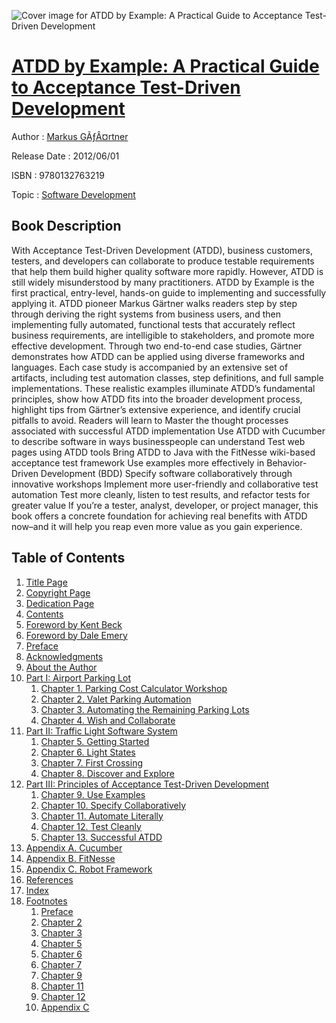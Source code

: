 ![Cover image for ATDD by Example: A Practical Guide to Acceptance Test-Driven Development](https://imgdetail.ebookreading.net/cover/cover/software_development/EB9780132763219.jpg)

[ATDD by Example: A Practical Guide to Acceptance Test-Driven Development](https://ebookreading.net/view/book/ATDD+by+Example%3A+A+Practical+Guide+to+Acceptance+Test-Driven+Development-EB9780132763219_1.html "ATDD by Example: A Practical Guide to Acceptance Test-Driven Development")
====================================================================================================================

Author : [Markus GÃƒÂ¤rtner](https://ebookreading.net/search/author/Markus+G%C3%83%C6%92%C3%82%C2%A4rtner)

Release Date : 2012/06/01

ISBN : 9780132763219

Topic : [Software Development](https://ebookreading.net/search/category/software-development)

Book Description
-----------------

With Acceptance Test-Driven Development (ATDD), business customers, testers, and developers can collaborate to produce testable requirements that help them build higher quality software more rapidly. However, ATDD is still widely misunderstood by many practitioners. ATDD by Example is the first practical, entry-level, hands-on guide to implementing and successfully applying it.
ATDD pioneer Markus Gärtner walks readers step by step through deriving the right systems from business users, and then implementing fully automated, functional tests that accurately reflect business requirements, are intelligible to stakeholders, and promote more effective development.
Through two end-to-end case studies, Gärtner demonstrates how ATDD can be applied using diverse frameworks and languages. Each case study is accompanied by an extensive set of artifacts, including test automation classes, step definitions, and full sample implementations. These realistic examples illuminate ATDD’s fundamental principles, show how ATDD fits into the broader development process, highlight tips from Gärtner’s extensive experience, and identify crucial pitfalls to avoid. Readers will learn to
Master the thought processes associated with successful ATDD implementation
Use ATDD with Cucumber to describe software in ways businesspeople can understand
Test web pages using ATDD tools
Bring ATDD to Java with the FitNesse wiki-based acceptance test framework
Use examples more effectively in Behavior-Driven Development (BDD)
Specify software collaboratively through innovative workshops
Implement more user-friendly and collaborative test automation
Test more cleanly, listen to test results, and refactor tests for greater value
If you’re a tester, analyst, developer, or project manager, this book offers a concrete foundation for achieving real benefits with ATDD now–and it will help you reap even more value as you gain experience.
              
Table of Contents
-----------------

1. [Title Page](https://ebookreading.net/view/book/ATDD+by+Example%3A+A+Practical+Guide+to+Acceptance+Test-Driven+Development-EB9780132763219_2.html)
1. [Copyright Page](https://ebookreading.net/view/book/ATDD+by+Example%3A+A+Practical+Guide+to+Acceptance+Test-Driven+Development-EB9780132763219_3.html)
1. [Dedication Page](https://ebookreading.net/view/book/ATDD+by+Example%3A+A+Practical+Guide+to+Acceptance+Test-Driven+Development-EB9780132763219_5.html)
1. [Contents](https://ebookreading.net/view/book/ATDD+by+Example%3A+A+Practical+Guide+to+Acceptance+Test-Driven+Development-EB9780132763219_6.html)
1. [Foreword by Kent Beck](https://ebookreading.net/view/book/ATDD+by+Example%3A+A+Practical+Guide+to+Acceptance+Test-Driven+Development-EB9780132763219_7.html)
1. [Foreword by Dale Emery](https://ebookreading.net/view/book/ATDD+by+Example%3A+A+Practical+Guide+to+Acceptance+Test-Driven+Development-EB9780132763219_8.html)
1. [Preface](https://ebookreading.net/view/book/ATDD+by+Example%3A+A+Practical+Guide+to+Acceptance+Test-Driven+Development-EB9780132763219_9.html)
1. [Acknowledgments](https://ebookreading.net/view/book/ATDD+by+Example%3A+A+Practical+Guide+to+Acceptance+Test-Driven+Development-EB9780132763219_10.html)
1. [About the Author](https://ebookreading.net/view/book/ATDD+by+Example%3A+A+Practical+Guide+to+Acceptance+Test-Driven+Development-EB9780132763219_11.html)
1. [Part I: Airport Parking Lot](https://ebookreading.net/view/book/ATDD+by+Example%3A+A+Practical+Guide+to+Acceptance+Test-Driven+Development-EB9780132763219_12.html)
    1. [Chapter 1. Parking Cost Calculator Workshop](https://ebookreading.net/view/book/ATDD+by+Example%3A+A+Practical+Guide+to+Acceptance+Test-Driven+Development-EB9780132763219_13.html)
    1. [Chapter 2. Valet Parking Automation](https://ebookreading.net/view/book/ATDD+by+Example%3A+A+Practical+Guide+to+Acceptance+Test-Driven+Development-EB9780132763219_14.html)
    1. [Chapter 3. Automating the Remaining Parking Lots](https://ebookreading.net/view/book/ATDD+by+Example%3A+A+Practical+Guide+to+Acceptance+Test-Driven+Development-EB9780132763219_15.html)
    1. [Chapter 4. Wish and Collaborate](https://ebookreading.net/view/book/ATDD+by+Example%3A+A+Practical+Guide+to+Acceptance+Test-Driven+Development-EB9780132763219_16.html)
1. [Part II: Traffic Light Software System](https://ebookreading.net/view/book/ATDD+by+Example%3A+A+Practical+Guide+to+Acceptance+Test-Driven+Development-EB9780132763219_17.html)
    1. [Chapter 5. Getting Started](https://ebookreading.net/view/book/ATDD+by+Example%3A+A+Practical+Guide+to+Acceptance+Test-Driven+Development-EB9780132763219_18.html)
    1. [Chapter 6. Light States](https://ebookreading.net/view/book/ATDD+by+Example%3A+A+Practical+Guide+to+Acceptance+Test-Driven+Development-EB9780132763219_19.html)
    1. [Chapter 7. First Crossing](https://ebookreading.net/view/book/ATDD+by+Example%3A+A+Practical+Guide+to+Acceptance+Test-Driven+Development-EB9780132763219_20.html)
    1. [Chapter 8. Discover and Explore](https://ebookreading.net/view/book/ATDD+by+Example%3A+A+Practical+Guide+to+Acceptance+Test-Driven+Development-EB9780132763219_21.html)
1. [Part III: Principles of Acceptance Test-Driven Development](https://ebookreading.net/view/book/ATDD+by+Example%3A+A+Practical+Guide+to+Acceptance+Test-Driven+Development-EB9780132763219_22.html)
    1. [Chapter 9. Use Examples](https://ebookreading.net/view/book/ATDD+by+Example%3A+A+Practical+Guide+to+Acceptance+Test-Driven+Development-EB9780132763219_23.html)
    1. [Chapter 10. Specify Collaboratively](https://ebookreading.net/view/book/ATDD+by+Example%3A+A+Practical+Guide+to+Acceptance+Test-Driven+Development-EB9780132763219_24.html)
    1. [Chapter 11. Automate Literally](https://ebookreading.net/view/book/ATDD+by+Example%3A+A+Practical+Guide+to+Acceptance+Test-Driven+Development-EB9780132763219_25.html)
    1. [Chapter 12. Test Cleanly](https://ebookreading.net/view/book/ATDD+by+Example%3A+A+Practical+Guide+to+Acceptance+Test-Driven+Development-EB9780132763219_26.html)
    1. [Chapter 13. Successful ATDD](https://ebookreading.net/view/book/ATDD+by+Example%3A+A+Practical+Guide+to+Acceptance+Test-Driven+Development-EB9780132763219_27.html)
1. [Appendix A. Cucumber](https://ebookreading.net/view/book/ATDD+by+Example%3A+A+Practical+Guide+to+Acceptance+Test-Driven+Development-EB9780132763219_28.html)
1. [Appendix B. FitNesse](https://ebookreading.net/view/book/ATDD+by+Example%3A+A+Practical+Guide+to+Acceptance+Test-Driven+Development-EB9780132763219_29.html)
1. [Appendix C. Robot Framework](https://ebookreading.net/view/book/ATDD+by+Example%3A+A+Practical+Guide+to+Acceptance+Test-Driven+Development-EB9780132763219_30.html)
1. [References](https://ebookreading.net/view/book/ATDD+by+Example%3A+A+Practical+Guide+to+Acceptance+Test-Driven+Development-EB9780132763219_31.html)
1. [Index](https://ebookreading.net/view/book/ATDD+by+Example%3A+A+Practical+Guide+to+Acceptance+Test-Driven+Development-EB9780132763219_32.html)
1. [Footnotes](https://ebookreading.net/view/book/ATDD+by+Example%3A+A+Practical+Guide+to+Acceptance+Test-Driven+Development-EB9780132763219_37.html)
    1. [Preface](https://ebookreading.net/view/book/ATDD+by+Example%3A+A+Practical+Guide+to+Acceptance+Test-Driven+Development-EB9780132763219_37.html#footnotes01a)
    1. [Chapter 2](https://ebookreading.net/view/book/ATDD+by+Example%3A+A+Practical+Guide+to+Acceptance+Test-Driven+Development-EB9780132763219_37.html#footnotes01)
    1. [Chapter 3](https://ebookreading.net/view/book/ATDD+by+Example%3A+A+Practical+Guide+to+Acceptance+Test-Driven+Development-EB9780132763219_37.html#footnotes02)
    1. [Chapter 5](https://ebookreading.net/view/book/ATDD+by+Example%3A+A+Practical+Guide+to+Acceptance+Test-Driven+Development-EB9780132763219_37.html#footnotes03)
    1. [Chapter 6](https://ebookreading.net/view/book/ATDD+by+Example%3A+A+Practical+Guide+to+Acceptance+Test-Driven+Development-EB9780132763219_37.html#footnotes04)
    1. [Chapter 7](https://ebookreading.net/view/book/ATDD+by+Example%3A+A+Practical+Guide+to+Acceptance+Test-Driven+Development-EB9780132763219_37.html#footnotes05)
    1. [Chapter 9](https://ebookreading.net/view/book/ATDD+by+Example%3A+A+Practical+Guide+to+Acceptance+Test-Driven+Development-EB9780132763219_37.html#footnotes06)
    1. [Chapter 11](https://ebookreading.net/view/book/ATDD+by+Example%3A+A+Practical+Guide+to+Acceptance+Test-Driven+Development-EB9780132763219_37.html#footnotes07)
    1. [Chapter 12](https://ebookreading.net/view/book/ATDD+by+Example%3A+A+Practical+Guide+to+Acceptance+Test-Driven+Development-EB9780132763219_37.html#footnotes08)
    1. [Appendix C](https://ebookreading.net/view/book/ATDD+by+Example%3A+A+Practical+Guide+to+Acceptance+Test-Driven+Development-EB9780132763219_37.html#footnotes09)

